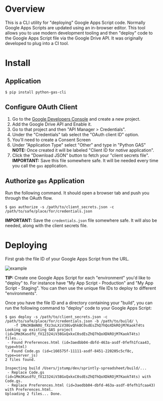 # Overview

This is a CLI utility for "deploying" Google Apps Script code. Normally Google Apps Scripts are updated using an in-browser editor. This tool allows you to use modern development tooling and then "deploy" code to the Google Apps Script file via the Google Drive API. It was originally developed to plug into a CI tool.

# Install

## Application

    $ pip install python-gas-cli

## Configure OAuth Client

1. Go to the [Google Developers Console](https://console.developers.google.com/) and create a new project.
2. Add the Google Drive API and Enable it.
2. Go to that project and then "API Manager > Credentials".
3. Under the "Credentials" tab select the "OAuth client ID" option.
4. You'll need to create a Consent Screen
4. Under "Application Type" select "Other" and type in "Python GAS" **NOTE:** Once created it will be labeled "Client ID for _native_ application".
5. Click the "Download JSON" button to fetch your "client secrets file". **IMPORTANT:** Save this file somewhere safe. It will be needed every time you call the `gas` application.

## Authorize `gas` Application

Run the following command. It should open a browser tab and push you through the OAuth flow.

    $ gas authorize -s /path/to/client_secrets.json -c /path/to/safe/place/for/credentials.json

**IMPORTANT:** Save the `credentials.json` file somewhere safe. It will also be needed, along with the client secrets file.

# Deploying

First grab the file ID of your Google Apps Script from the URL. 

![example](https://dl.dropboxusercontent.com/s/4hx5pkaywwvfk9j/2015-03-10%20at%202.53%20PM.png)

**TIP:** Create one Google Apps Script for each "environment" you'd like to "deploy" to. For instance have "My App Script - Production" and "My App Script - Staging". You can then use the unique file IDs to deploy to different "environments".

Once you have the file ID and a directory containing your "build", you can run the following command to "deploy" code to your Google Apps Script:

```
$ gas deploy -s /path/to/client_secrets.json -c /path/to/safe/place/for/credentials.json -b /path/to/build/ \
    -f 1Mm3KBmN0U_fXz3oLXiV38GvQhkBC0sdEsZhQ7hQoXDkROjM7KaokT4ts
Looking up existing GAS project (id=1Mm3KasdfU_fX12324iV38GxQxkxC0sdEsZhQ7hQoXDkROjM7KaokT4ts) files...
 - Found Preferences.html (id=3aedbb04-dbfd-463a-asdf-0fefh1fcaa43, type=html)
 - Found Code.gs (id=c166575f-11111-asdf-8451-220205c5cf8c, type=server_js)
2 files found.

Inspecting build /Users/jstump/dev/sprintly-spreadsheet/build/...
 - Replace Code.gs (id=1Mm3KasdfU_fX12324iV38GxQxkxC0sdEsZhQ7hQoXDkROjM7KaokT4ts) with Code.gs.
 - Replace Preferences.html (id=3aedbb04-dbfd-463a-asdf-0fefh1fcaa43) with Preferences.html.
Uploading 2 files... Done.
```
